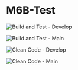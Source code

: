 # M6B-Test

![Build and Test - Develop](https://github.com/IngSoft-DA2/M6B-Test/actions/workflows/build-test.yml/badge.svg?branch=develop&event=push)

![Build and Test - Main](https://github.com/IngSoft-DA2/M6B-Test/actions/workflows/build-test.yml/badge.svg?branch=main&event=push)

![Clean Code - Develop](https://github.com/IngSoft-DA2/M6B-Test/actions/workflows/code-analysis.yml/badge.svg?branch=develop&event=push)

![Clean Code - Main](https://github.com/IngSoft-DA2/M6B-Test/actions/workflows/code-analysis.yml/badge.svg?branch=main&event=push)
